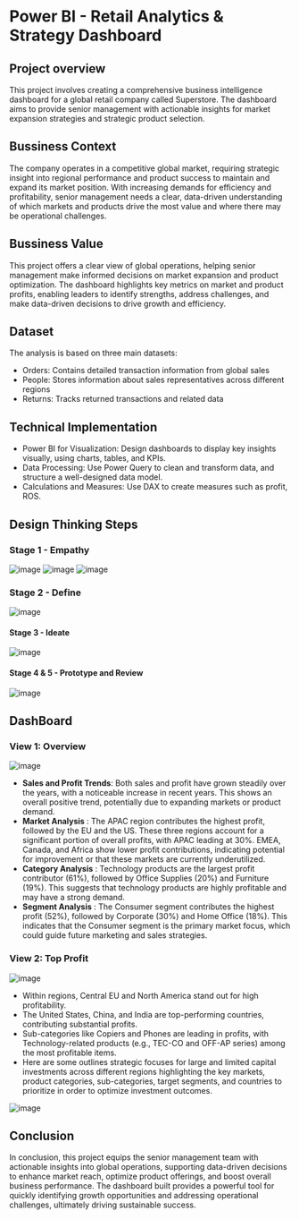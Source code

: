 # Power BI - Retail Analytics & Strategy Dashboard 
## Project overview 
This project involves creating a comprehensive business intelligence dashboard for a global retail company called Superstore. The dashboard aims to provide senior management with actionable insights for market expansion strategies and strategic product selection.
## Bussiness Context 
The company operates in a competitive global market, requiring strategic insight into regional performance and product success to maintain and expand its market position. With increasing demands for efficiency and profitability, senior management needs a clear, data-driven understanding of which markets and products drive the most value and where there may be operational challenges. 
## Bussiness Value
This project offers a clear view of global operations, helping senior management make informed decisions on market expansion and product optimization. The dashboard highlights key metrics on market and product profits, enabling leaders to identify strengths, address challenges, and make data-driven decisions to drive growth and efficiency.
## Dataset 
The analysis is based on three main datasets:
- Orders: Contains detailed transaction information from global sales
- People: Stores information about sales representatives across different regions
- Returns: Tracks returned transactions and related data
##  Technical Implementation
- Power BI for Visualization: Design dashboards to display key insights visually, using charts, tables, and KPIs.
- Data Processing: Use Power Query to clean and transform data, and structure a well-designed data model.
- Calculations and Measures: Use DAX to create measures such as profit, ROS.
## Design Thinking Steps 
### Stage 1 - Empathy 
![image](https://github.com/user-attachments/assets/3668617f-b205-41fb-adc6-add411f18d25)
![image](https://github.com/user-attachments/assets/71ce8018-613b-432c-bb79-9a07596504fc)
![image](https://github.com/user-attachments/assets/5824d103-afda-4ad0-a0db-23efaeabea42)
### Stage 2 - Define 
![image](https://github.com/user-attachments/assets/0f2bfd19-6522-49ac-99cc-eeb7dc0b8220)
#### Stage 3 - Ideate 
![image](https://github.com/user-attachments/assets/fb01b2e9-99e8-4782-af0a-6868c14cdd7c)
#### Stage 4 & 5 - Prototype and Review
![image](https://github.com/user-attachments/assets/abab3b95-04ac-4097-baa8-80119057e2fa)
## DashBoard 
### View 1: Overview 
![image](https://github.com/user-attachments/assets/cd56946f-2796-4165-b9dd-664a4e71cd8b)
- __Sales and Profit Trends__: Both sales and profit have grown steadily over the years, with a noticeable increase in recent years. This shows an overall positive trend, potentially due to expanding markets or product demand.
- __Market Analysis__ : The APAC region contributes the highest profit, followed by the EU and the US. These three regions account for a significant portion of overall profits, with APAC leading at 30%. EMEA, Canada, and Africa show lower profit contributions, indicating potential for improvement or that these markets are currently underutilized.
-  __Category Analysis__ : Technology products are the largest profit contributor (61%), followed by Office Supplies (20%) and Furniture (19%). This suggests that technology products are highly profitable and may have a strong demand.
-  __Segment Analysis__ : The Consumer segment contributes the highest profit (52%), followed by Corporate (30%) and Home Office (18%). This indicates that the Consumer segment is the primary market focus, which could guide future marketing and sales strategies.
### View 2: Top Profit 
![image](https://github.com/user-attachments/assets/a0ecd3e1-c5ea-469a-93f4-c9262e29e764)
- Within regions, Central EU and North America stand out for high profitability.
- The United States, China, and India are top-performing countries, contributing substantial profits.
- Sub-categories like Copiers and Phones are leading in profits, with Technology-related products (e.g., TEC-CO and OFF-AP series) among the most profitable items.
- Here are some outlines strategic focuses for large and limited capital investments across different regions highlighting the key markets, product categories, sub-categories, target segments, and countries to prioritize in order to optimize investment outcomes.
  
![image](https://github.com/user-attachments/assets/b45ad7d9-b9a7-4227-a2ff-2a345b337ca9)

## Conclusion
In conclusion, this project equips the senior management team with actionable insights into global operations, supporting data-driven decisions to enhance market reach, optimize product offerings, and boost overall business performance. The dashboard built provides a powerful tool for quickly identifying growth opportunities and addressing operational challenges, ultimately driving sustainable success.




